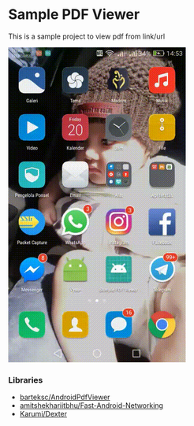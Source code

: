 # Sample PDF Viewer
This is a sample project to view pdf from link/url

![](assets/demo.gif)

### Libraries
- [barteksc/AndroidPdfViewer](https://github.com/barteksc/AndroidPdfViewer)
- [amitshekhariitbhu/Fast-Android-Networking](https://github.com/amitshekhariitbhu/Fast-Android-Networking)
- [Karumi/Dexter](https://github.com/Karumi/Dexter)
